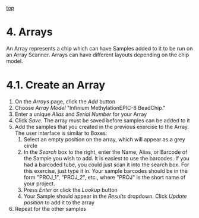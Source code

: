 <a name="array-arrays" href="#" id="toplink">top</a>

# 4. Arrays

An Array represents a chip which can have Samples added to it to be run on
an Array Scanner. Arrays can have different layouts depending on the chip model.

# 4.1. Create an Array

1. On the _Arrays_ page, click the _Add_ button
1. Choose _Array Model_ "Infinium MethylationEPIC-8 BeadChip."
1. Enter a unique _Alias_ and _Serial Number_ for your Array
1. Click _Save_. The array must be saved before samples can be added to it
1. Add the samples that you created in the previous exercise to the Array. The user interface is similar to Boxes:
    1. Select an empty position on the array, which will appear as a grey circle
    1. In the _Search_ box to the right, enter the Name, Alias, or Barcode of the
    Sample you wish to add. It is easiest to use the barcodes. If you had a barcoded tube, you could just scan it into
    the search box. For this exercise, just type it in. Your sample barcodes should be in the form "PROJ_1", "PROJ_2",
    etc., where "PROJ" is the short name of your project.
    1. Press _Enter_ or click the _Lookup_ button
    1. Your Sample should appear in the _Results_ dropdown. Click _Update position_
    to add it to the array
1. Repeat for the other samples

